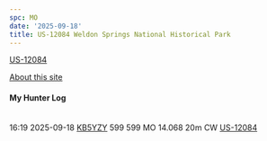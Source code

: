 ```yaml
---
spc: MO
date: '2025-09-18'
title: US-12084 Weldon Springs National Historical Park
---
```


[US-12084](https://pota.app/#/park/US-12084)

[About this site](https://www.energy.gov/lm/weldon-spring-site-missouri)

#### My Hunter Log
<BR>16:19	2025-09-18	[KB5YZY](https://qrz.com/db/KB5YZY)	599	599	MO	14.068	20m	CW	[US-12084](https://pota.app/#/park/US-12084)